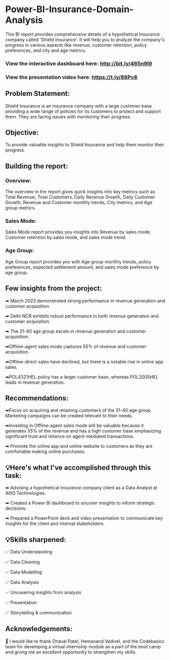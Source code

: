 # Power-BI-Insurance-Domain-Analysis
This BI report provides comprehensive details of a hypothetical Insurance company called 'Shield Insurance'. It will help you to analyze the company's progress in various aspects like revenue, customer retention, policy preferences, and city and age metrics.
### View the interactive dashboard here: http://bit.ly/465n9I9
### View the presentation video here: https://t.ly/88Pv8

## Problem Statement:
Shield Insurance is an insurance company with a large customer base providing a wide range of policies for its customers to protect and support them. They are facing issues with monitoring their progress. 

## Objective: 
To provide valuable insights to Shield Insurance and help them monitor their progress.

## Building the report:

### Overview:
The overview in the report gives quick insights into key metrics such as Total Revenue, Total Customers, Daily Revenue Growth, Daily Customer Growth, Revenue and Customer monthly trends, City metrics, and Age group metrics.

### Sales Mode:
Sales Mode report provides you insights into Revenue by sales mode, Customer retention by sales mode, and sales mode trend.

### Age Group:
Age Group report provides you with Age group monthly trends, policy preferences, expected settlement amount, and sales mode preference by age group.

## Few insights from the project:
➡ March 2023 demonstrated strong performance in revenue generation and customer acquisition.

➡ Delhi NCR exhibits robust performance in both revenue generation and customer acquisition.

➡ The 31-40 age group excels in revenue generation and customer acquisition.

➡Offline-agent sales mode captures 55% of revenue and customer acquisition.

➡Offline-direct sales have declined, but there is a notable rise in online app sales.

➡POL4321HEL policy has a larger customer base, whereas POL2005HEL leads in revenue generation.

## Recommendations:
➡Focus on acquiring and retaining customers of the 31-40 age group. Marketing campaigns can be created relevant to their needs. 

➡Investing in Offline-agent sales mode will be valuable because it generates 55% of the revenue and has a high customer base emphasizing significant trust and reliance on agent-mediated transactions. 

➡ Promote the online app and online website to customers as they are comfortable making online purchases.

## 💡Here's what I've accomplished through this task:
➡ Advising a hypothetical Insurance company client as a Data Analyst at AtliQ Technologies.

➡ Created a Power BI dashboard to uncover insights to inform strategic decisions.

➡ Prepared a PowerPoint deck and video presentation to communicate key insights for the client and internal stakeholders.

## 💡Skills sharpened:
✅ Data Understanding

✅ Data Cleaning

✅ Data Modelling

✅ Data Analysis

✅ Uncovering insights from analysis

✅ Presentation

✅ Storytelling & communication

## Acknowledgements:
👏 I would like to thank Dhaval Patel, Hemanand Vadivel, and the Codebasics team for developing a virtual internship module as a part of the boot camp and giving me an excellent opportunity to strengthen my skills.



